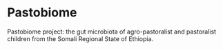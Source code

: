 # Pastobiome
Pastobiome project: the gut microbiota of agro-pastoralist and pastoralist children from the Somali Regional State of Ethiopia.

